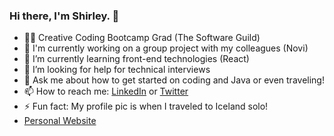 ### Hi there, I'm Shirley. 👋

* 👩‍💻 Creative Coding Bootcamp Grad (The Software Guild)
* 🔭 I'm currently working on a group project with my colleagues (Novi)
* 🌱 I’m currently learning front-end technologies (React)
* 🤔 I’m looking for help for technical interviews
* 💬 Ask me about how to get started on coding and Java or even traveling!
* 📫 How to reach me: [LinkedIn](www.linkedin.com/shirleylaymesosa) or [Twitter](https://twitter.com/shirlz201)
* ⚡ Fun fact: My profile pic is when I traveled to Iceland solo!
* [Personal Website](https://shirley.codes/)
<!--
**shirlz201/shirlz201** is a ✨ _special_ ✨ repository because its `README.md` (this file) appears on your GitHub profile.

Here are some ideas to get you started:

- 🔭 I’m currently working on ...
- 🌱 I’m currently learning ...
- 👯 I’m looking to collaborate on ...
- 🤔 I’m looking for help with ...
- 💬 Ask me about ...
- 📫 How to reach me: ...
- 😄 Pronouns: ...
- ⚡ Fun fact: ...
-->
